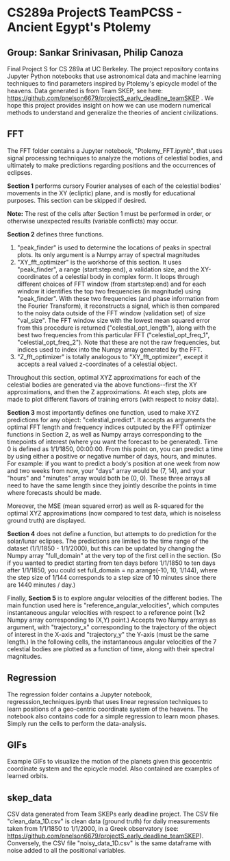 # CS289a ProjectS TeamPCSS - Ancient Egypt's Ptolemy
## Group: Sankar Srinivasan, Philip Canoza

Final Project S for CS 289a at UC Berkeley.  The project repository contains Jupyter Python notebooks that use astronomical data and machine learning techniques to find parameters inspired by Ptolemy's epicycle model of the heavens. Data generated is from Team SKEP, see here: https://github.com/pnelson6679/projectS_early_deadline_teamSKEP . We hope this project provides insight on how we can use modern numerical methods to understand and generalize the theories of ancient civilizations.

## FFT
The FFT folder contains a Jupyter notebook, "Ptolemy_FFT.ipynb", that uses signal processing techniques to analyze the motions of celestial bodies, and ultimately to make predictions regarding positions and the occurrences of eclipses.

**Section 1** performs cursory Fourier analyses of each of the celestial bodies' movements in the XY (ecliptic) plane, and is mostly for educational purposes. This section can be skipped if desired.

**Note:** The rest of the cells after Section 1 must be performed in order, or otherwise unexpected results (variable conflicts) may occur.

**Section 2** defines three functions.
  1. "peak_finder" is used to determine the locations of peaks in spectral plots. Its only argument is a Numpy array of spectral magnitudes
  2. "XY_fft_optimizer" is the workhorse of this section. It uses "peak_finder", a range (start:step:end), a validation size, and the XY-coordinates of a celestial body in complex form. It loops through different choices of FFT window (from start:step:end) and for each window it identifies the top two frequencies (in magnitude) using  "peak_finder". With these two frequencies (and phase information from the Fourier Transform), it reconstructs a signal, which is then compared to the noisy data outside of the FFT window (validation set) of size "val_size". The FFT window size with the lowest mean squared error from this procedure is returned ("celestial_opt_length"), along with the best two frequencies from this particular FFT ("celestial_opt_freq_1", "celestial_opt_freq_2"). Note that these are not the raw frequencies, but indices used to index into the Numpy array generated by the FFT.
  3. "Z_fft_optimizer" is totally analogous to "XY_fft_optimizer", except it accepts a real valued z-coordinates of a celestial object.
  
  Throughout this section, optimal XYZ approximations for each of the celestial bodies are generated via the above functions--first the XY approximations, and then the Z approximations. At each step, plots are made to plot different flavors of training errors (with respect to noisy data).
  
**Section 3** most importantly defines one function, used to make XYZ predictions for any object: "celestial_predict". It accepts as arguments the optimal FFT length and frequency indices outputed by the FFT optimizer functions in Section 2, as well as Numpy arrays corresponding to the timepoints of interest (where you want the forecast to be generated). Time 0 is defined as 1/1/1850, 00:00:00. From this point on, you can predict a time by using either a positive or negative number of days, hours, and minutes. For example: if you want to predict a body's position at one week from now and two weeks from now, your "days" array would be (7, 14), and your "hours" and "minutes" array would both be (0, 0). These three arrays all need to have the same length since they jointly describe the points in time where forecasts should be made.

Moreover, the MSE (mean squared error) as well as R-squared for the optimal XYZ approximations (now compared to test data, which is noiseless ground truth) are displayed.

**Section 4** does not define a function, but attempts to do prediction for the solar/lunar eclipses. The predictions are limited to the time range of the dataset (1/1/1850 - 1/1/2000), but this can be updated by changing the Numpy array "full_domain" at the very top of the first cell in the section. (So if you wanted to predict starting from ten days before 1/1/1850 to ten days after 1/1/1850, you could set full_domain = np.arange(-10, 10, 1/144), where the step size of 1/144 corresponds to a step size of 10 minutes since there are 1440 minutes / day.)

Finally, **Section 5** is to explore angular velocities of the different bodies. The main function used here is "reference_angular_velocities", which computes instantaneous angular velocities with respect to a reference point (1x2 Numpy array corresponding to (X,Y) point.) Accepts two Numpy arrays as argument, with "trajectory_x" corresponding to the trajectory of the object of interest in the X-axis and "trajectory_y" the Y-axis (must be the same length.) In the following cells, the instantaneous angular velocities of the 7 celestial bodies are plotted as a function of time, along with their spectral magnitudes.



## Regression
The regression folder contains a Jupyter notebook, regresssion_techniques.ipynb that uses linear regression techniques to learn positions of a geo-centric coordinate system of the heavens. The notebook also contains code for a simple regression to learn moon phases. Simply run the cells to perform the data-analysis.

## GIFs
Example GIFs to visualize the motion of the planets given this geocentric coordinate system and the epicycle model.  Also contained are examples of learned orbits.

## skep_data
CSV data generated from Team SKEPs early deadline project.
The CSV file "clean_data_1D.csv" is clean data (ground truth) for daily measurements taken from 1/1/1850 to 1/1/2000, in a Greek observatory (see: https://github.com/pnelson6679/projectS_early_deadline_teamSKEP). Conversely, the CSV file "noisy_data_1D.csv" is the same dataframe with noise added to all the positional variables.
